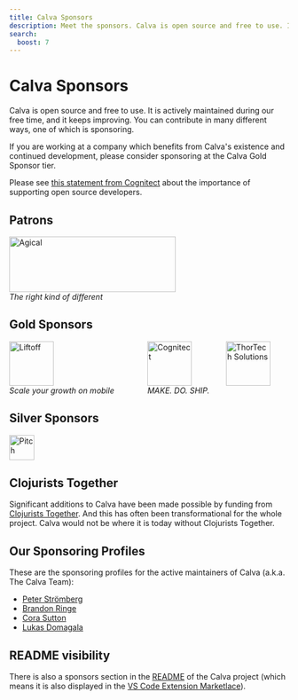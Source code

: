 ```yaml
---
title: Calva Sponsors
description: Meet the sponsors. Calva is open source and free to use. It is actively maintained during our free time, and it keeps improving.
search:
  boost: 7
---
```


# Calva Sponsors

Calva is open source and free to use. It is actively maintained during our free time, and it keeps improving. You can contribute in many different ways, one of which is sponsoring.

If you are working at a company which benefits from Calva's existence and continued development, please consider sponsoring at the Calva Gold Sponsor tier. 

Please see [this statement from Cognitect](https://cognitect.com/blog/2020/12/15/sponsoring-open-source-developers) about the importance of supporting open source developers.

## Patrons

<div>
<div><a href="https://agical.se" title="The right kind of different">
<img src="/images/agical-logo-1200x400.png" width="300px" height="100px" alt="Agical"/></a></div>
<div><i>The right kind of different</i></div>
</div>

## Gold Sponsors

<div style="display:flex; flex: 1; flex-direction: row; justify-content: flex-start; margin-bottom: 16px; flex-wrap: wrap; gap: 30px;">

<div style="margin-right: 30px">
<div><a href="https://liftoff.io" title="Scale your growth on mobile"><img src="https://liftoff.io/wp-content/themes/liftoff/images/logo-blue.png" style="height: 80px;" alt="Liftoff"/></a></div>
<div><i>Scale your growth on mobile</i></div>
</div>

<div>
<div><a href="https://cognitect.com" title="MAKE. DO. SHIP."><img src="https://cognitect.com/assets/cognitect-logo-horizontal.svg" style="height: 80px;" alt="Cognitect"/></a></div>
<div><i>MAKE. DO. SHIP.</i></div>
</div>

<div>
<div><a href="https://www.thortech-solutions.com/" title="ThorTech"><img src="https://www.thortech-solutions.com/wp-content/uploads/2022/04/ThorTechSolutionsLogo-01-copy-1.png" style="height: 80px;" alt="ThorTech Solutions"/></a></div>
<!--<div><i>Grow your Clojure & ClojureScript business</i></div>-->
</div>

</div>

## Silver Sponsors

<div style="display:flex; flex: 1; flex-direction: row; justify-content: flex-start; margin-bottom: 16px;">

<div style="margin-right: 30px">
<div><a href="https://pitch.io" title="Stunning presentations. Made together."><img src="/images/pitch-logo.png" style="height: 45px;" alt="Pitch"/></a></div>
<!--<div>Stunning presentations. Made together.</div>-->
</div>

</div>

## Clojurists Together

Significant additions to Calva have been made possible by funding from [Clojurists Together](https://www.clojuriststogether.org). And this has often been transformational for the whole project. Calva would not be where it is today without Clojurists Together.

## Our Sponsoring Profiles

These are the sponsoring profiles for the active maintainers of Calva (a.k.a. The Calva Team):

* [Peter Strömberg](https://github.com/sponsors/PEZ)
* [Brandon Ringe](https://github.com/sponsors/bpringe)
* [Cora Sutton](https://github.com/sponsors/corasaurus-hex)
* [Lukas Domagala](https://github.com/sponsors/Cyrik)

## README visibility

There is also a sponsors section in the [README](https://github.com/BetterThanTomorrow/calva#calva-sponsors-%EF%B8%8F) of the Calva project (which means it is also displayed in the [VS Code Extension Marketlace](https://marketplace.visualstudio.com/items?itemName=betterthantomorrow.calva#calva-sponsors)).
